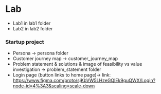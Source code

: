 
# Lab
* Lab1 in lab1 folder
* Lab2 in lab2 folder


### Startup project
* Persona -> persona folder
* Customer journey map -> customer_journey_map
* Problem statement & solutions & image of feasibility vs value investigation -> problem_statement folder
* Login page (button links to home page)-> link: https://www.figma.com/proto/sjKbVW5LHzeGQlEk9guQWX/Login?node-id=4%3A3&scaling=scale-down
